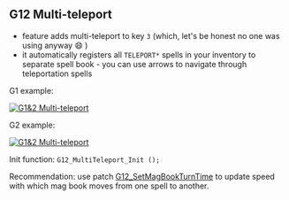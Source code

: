 ## G12 Multi-teleport
 - feature adds multi-teleport to key `3` (which, let's be honest no one was using anyway :smile: )
 - it automatically registers all `TELEPORT*` spells in your inventory to separate spell book - you can use arrows to navigate through teleportation spells

 G1 example:

 [![G1&2 Multi-teleport](https://img.youtube.com/vi/demCXdvHAng/0.jpg)](https://www.youtube.com/watch?v=demCXdvHAng)

 G2 example:

 [![G1&2 Multi-teleport](https://img.youtube.com/vi/Eedb8wE0OhY/0.jpg)](https://www.youtube.com/watch?v=Eedb8wE0OhY)

Init function: `G12_MultiTeleport_Init ();`

Recommendation: use patch [G12_SetMagBookTurnTime](../Readme/G12_Set_Mag_Book_Turn_Time.md) to update speed with which mag book moves from one spell to another.